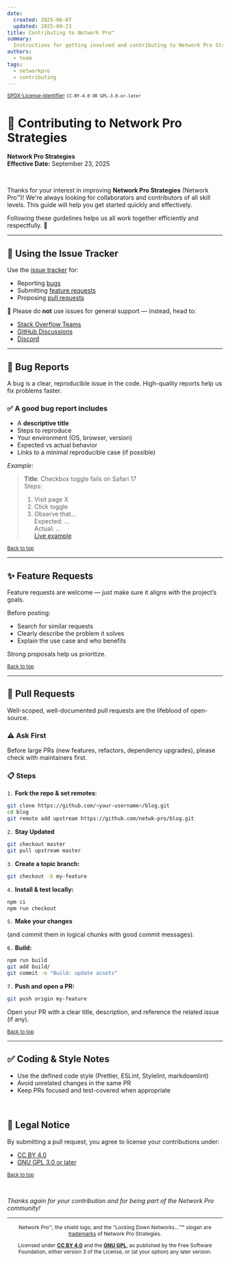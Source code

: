 ```yaml
---
date:
  created: 2025-06-07
  updated: 2025-09-23
title: Contributing to Network Pro™
summary:
  Instructions for getting involved and contributing to Network Pro Strategies.
authors:
  - team
tags:
  - networkpro
  - contributing
---
```


<a name="top"></a>

<sup>[SPDX-License-Identifier](https://spdx.dev/learn/handling-license-info):
`CC-BY-4.0 OR GPL-3.0-or-later`</sup>

# 🤝 Contributing to Network Pro Strategies

**Network Pro Strategies**  
**Effective Date:** September 23, 2025

&nbsp;

Thanks for your interest in improving **Network Pro Strategies** (Network
Pro™)! We're always looking for collaborators and contributors of all skill
levels. This guide will help you get started quickly and effectively.

Following these guidelines helps us all work together efficiently and
respectfully. 🙌

---

## 🐛 Using the Issue Tracker

Use the [issue tracker](https://github.com/netwk-pro/netwk-pro.github.io/issues)
for:

- Reporting [bugs](#bug-reports)
- Submitting [feature requests](#feature-requests)
- Proposing [pull requests](#pull-requests)

🚫 Please do **not** use issues for general support — instead, head to:

- [Stack Overflow Teams](https://stack.neteng.pro/)
- [GitHub Discussions](https://discuss.neteng.pro)
- [Discord](https://discord.neteng.pro)

---

<a name="bug-reports"></a>

## 🐞 Bug Reports

A bug is a clear, reproducible issue in the code. High-quality reports help us
fix problems faster.

### ✅ A good bug report includes

- A **descriptive title**
- Steps to reproduce
- Your environment (OS, browser, version)
- Expected vs actual behavior
- Links to a minimal reproducible case (if possible)

_Example_:

<!-- markdownlint-disable MD042 -->

> **Title**: Checkbox toggle fails on Safari 17  
> Steps:
>
> 1. Visit page X
> 2. Click toggle
> 3. Observe that...  
>    Expected: ...  
>    Actual: ...  
>    [Live example](#)

<!-- markdownlint-enable MD042 -->

<sub>[Back to top](#top)</sub>

---

<a name="feature-requests"></a>

## ✨ Feature Requests

Feature requests are welcome — just make sure it aligns with the project’s
goals.

Before posting:

- Search for similar requests
- Clearly describe the problem it solves
- Explain the use case and who benefits

Strong proposals help us prioritize.

<sub>[Back to top](#top)</sub>

---

<a name="pull-requests"></a>

## 🔁 Pull Requests

Well-scoped, well-documented pull requests are the lifeblood of open-source.

### ⚠️ Ask First

Before large PRs (new features, refactors, dependency upgrades), please check
with maintainers first.

### 📋 Steps

`1.` **Fork the repo & set remotes**:

```bash
git clone https://github.com/<your-username>/blog.git
cd blog
git remote add upstream https://github.com/netwk-pro/blog.git
```

`2.` **Stay Updated**

```bash
git checkout master
git pull upstream master
```

`3.` **Create a topic branch:**

```bash
git checkout -b my-feature
```

`4.` **Install & test locally:**

```bash
npm ci
npm run checkout
```

`5.` **Make your changes**

(and commit them in logical chunks with good commit messages).

`6.` **Build:**

```bash
npm run build
git add build/
git commit -m "Build: update assets"
```

`7.` **Push and open a PR:**

```bash
git push origin my-feature
```

Open your PR with a clear title, description, and reference the related issue
(if any).

<sub>[Back to top](#top)</sub>

---

## ✅ Coding & Style Notes

- Use the defined code style (Prettier, ESLint, Stylelint, markdownlint)
- Avoid unrelated changes in the same PR
- Keep PRs focused and test-covered when appropriate

&nbsp;

## 🔐 Legal Notice

By submitting a pull request, you agree to license your contributions under:

- [CC BY 4.0](https://netwk.pro/license#cc-by)
- [GNU GPL 3.0 or later](https://netwk.pro/license#gnu-gpl)

<sub>[Back to top](#top)</sub>

&nbsp;

_Thanks again for your contribution and for being part of the Network Pro
community!_

---

<span style="font-size: 12px; text-align: center;">

Network Pro&trade;, the shield logo, and the "Locking Down Networks...&trade;"
slogan are [trademarks](https://netwk.pro/license#trademark) of Network Pro
Strategies.

Licensed under **[CC BY 4.0](https://creativecommons.org/licenses/by/4.0/)** and
the **[GNU GPL](https://spdx.org/licenses/GPL-3.0-or-later.html)**, as published
by the Free Software Foundation, either version 3 of the License, or (at your
option) any later version.

</span>
